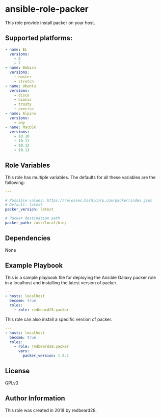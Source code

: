 # ansible-role-packer

This role provide install packer on your host.


## Supported platforms:

```yaml
- name: EL
  versions:
    - 8
    - 7
- name: Debian
  versions:
    - buster
    - stretch
- name: Ubuntu
  versions:
    - disco
    - bionic
    - trusty
    - precise
- name: Alpine
  versions:
    - any
- name: MacOSX
  versions:
    - 10.10
    - 10.11
    - 10.12
    - 10.13
```

## Role Variables

This role has multiple variables. The defaults for all these variables are the following:

```yaml
---

# Possible values: https://releases.hashicorp.com/packer/index.json
# Default: latest
packer_version: latest

# Packer destination path
packer_path: /usr/local/bin/
```

## Dependencies

None

## Example Playbook

This is a sample playbook file for deploying the Ansible Galaxy packer role in a localhost and installing the latest version of packer.

```yaml
---
- hosts: localhost
  become: true
  roles:
    - role: redbeard28.packer
```

This role can also install a specific version of packer.

```yaml
---
- hosts: localhost
  become: true
  roles:
    - role: redbeard28.packer
      vars:
        packer_version: 1.5.1

```


## License

GPLv3

## Author Information

This role was created in 2018 by redbeard28.

